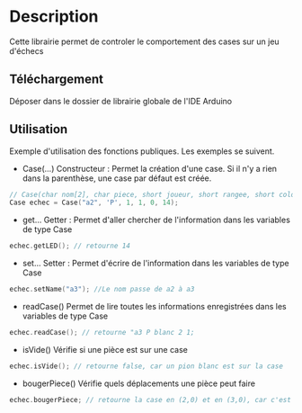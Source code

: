 # Description
Cette librairie permet de controler le comportement des cases sur un jeu d'échecs

## Téléchargement
Déposer dans le dossier de librairie globale de l'IDE Arduino

## Utilisation
Exemple d'utilisation des fonctions publiques. Les exemples se suivent.
- Case(...)     Constructeur : Permet la création d'une case. Si il n'y a rien dans la parenthèse, une case par défaut est créée.
```C
// Case(char nom[2], char piece, short joueur, short rangee, short colonne, short led);
Case echec = Case("a2", 'P', 1, 1, 0, 14); 
```
- get...        Getter : Permet d'aller chercher de l'information dans les variables de type Case
```C
echec.getLED(); // retourne 14
```
- set...        Setter : Permet d'écrire de l'information dans les variables de type Case
```C
echec.setName("a3"); //Le nom passe de a2 à a3
```
- readCase()    Permet de lire toutes les informations enregistrées dans les variables de type Case
```C
echec.readCase(); // retourne "a3 P blanc 2 1;
```
- isVide()      Vérifie si une pièce est sur une case
```C
echec.isVide(); // retourne false, car un pion blanc est sur la case
```
- bougerPiece() Vérifie quels déplacements une pièce peut faire  
```C
echec.bougerPiece; // retourne la case en (2,0) et en (3,0), car c'est un pion sur sa case de départ
```
